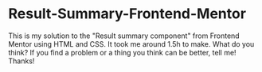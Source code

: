 # Result-Summary-Frontend-Mentor
This is my solution to the "Result summary component" from Frontend Mentor using HTML and CSS.
It took me around 1.5h to make. 
What do you think? 
If you find a problem or a thing you think can be better, tell me!
Thanks!
